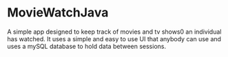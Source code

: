 # MovieWatchJava

A simple app designed to keep track of movies and tv shows0 an individual has watched. It uses a simple and easy to use UI that anybody can use and uses a mySQL database to hold data between sessions.
